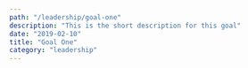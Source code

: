 ```yaml
---
path: "/leadership/goal-one"
description: "This is the short description for this goal"
date: "2019-02-10"
title: "Goal One"
category: "leadership"
---
```

